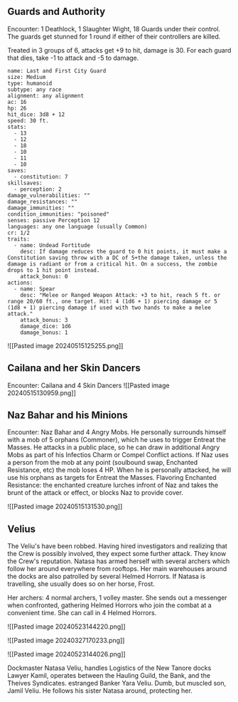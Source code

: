 ## Guards and Authority

Encounter: 1 Deathlock, 1 Slaughter Wight, 18 Guards under their control. The guards get stunned for 1 round if either of their controllers are killed.

Treated in 3 groups of 6, attacks get +9 to hit, damage is 30. For each guard that dies, take -1 to attack and -5 to damage.
```statblock
name: Last and First City Guard
size: Medium
type: humanoid
subtype: any race
alignment: any alignment
ac: 16
hp: 26
hit_dice: 3d8 + 12
speed: 30 ft.
stats:
  - 13
  - 12
  - 18
  - 10
  - 11
  - 10
saves:
  - constitution: 7
skillsaves:
  - perception: 2
damage_vulnerabilities: ""
damage_resistances: ""
damage_immunities: ""
condition_immunities: "poisoned"
senses: passive Perception 12
languages: any one language (usually Common)
cr: 1/2
traits:
  - name: Undead Fortitude
    desc: If damage reduces the guard to 0 hit points, it must make a Constitution saving throw with a DC of 5+the damage taken, unless the damage is radiant or from a critical hit. On a success, the zombie drops to 1 hit point instead.
    attack_bonus: 0
actions:
  - name: Spear
    desc: "Melee or Ranged Weapon Attack: +3 to hit, reach 5 ft. or range 20/60 ft., one target. Hit: 4 (1d6 + 1) piercing damage or 5 (1d8 + 1) piercing damage if used with two hands to make a melee attack."
    attack_bonus: 3
    damage_dice: 1d6
    damage_bonus: 1

```

![[Pasted image 20240515125255.png]]


## Cailana and her Skin Dancers
Encounter: Cailana and 4 Skin Dancers
![[Pasted image 20240515130959.png]]

## Naz Bahar and his Minions

Encounter: Naz Bahar and 4 Angry Mobs. He personally surrounds himself with a mob of 5 orphans (Commoner), which he uses to trigger Entreat the Masses. He attacks in a public place, so he can draw in additional Angry Mobs as part of his Infectios Charm or Compel Conflict actions. If Naz uses a person from the mob at any point (soulbound swap, Enchanted Resistance, etc) the mob loses 4 HP.
When he is personally attacked, he will use his orphans as targets for Entreat the Masses.
Flavoring Enchanted Resistance: the enchanted creature lurches infront of Naz and takes the brunt of the attack or effect, or blocks Naz to provide cover.

![[Pasted image 20240515131530.png]]



## Velius

The Veliu's have been robbed. Having hired investigators and realizing that the Crew is possibly involved, they expect some further attack. They know the Crew's reputation. Natasa has armed herself with several archers which follow her around everywhere from rooftops. Her main warehouses around the docks are also patrolled by several Helmed Horrors.
If Natasa is travelling, she usually does so on her horse, Frost.

Her archers: 4 normal archers, 1 volley master.
She sends out a messenger when confronted, gathering Helmed Horrors who join the combat at a convenient time.
She can call in 4 Helmed Horrors.


![[Pasted image 20240523144220.png]]


![[Pasted image 20240327170233.png]]


![[Pasted image 20240523144026.png]]

Dockmaster Natasa Veliu, handles Logistics of the New Tanore docks
Lawyer Kamil, operates between the Hauling Guild, the Bank, and the Theives Syndicates.
estranged Banker Yara Veliu.
Dumb, but muscled son, Jamil Veliu. He follows his sister Natasa around, protecting her.


